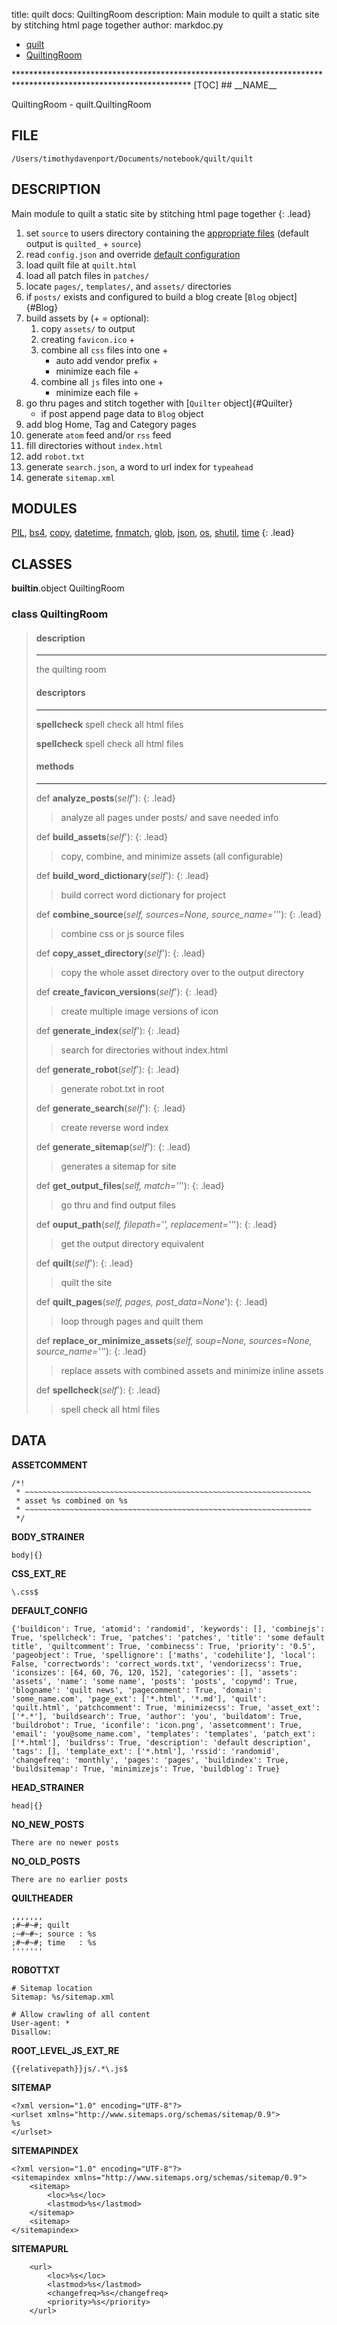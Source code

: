 title: quilt docs: QuiltingRoom
description: Main module to quilt a static site by stitching html page together
author: markdoc.py

<ul class="breadcrumb">
<li><a href="index.html">quilt</a></li>
<li><a href="QuiltingRoom.html">QuiltingRoom</a></li>
</ul>
****************************************************************************************************************
[TOC]
## __NAME__

QuiltingRoom - quilt.QuiltingRoom

## __FILE__

`/Users/timothydavenport/Documents/notebook/quilt/quilt`

## __DESCRIPTION__

Main module to quilt a static site by stitching html page together
{: .lead}

1. set `source` to users directory containing the [appropriate files](#exampledir) (default output is `quilted_` + `source`)
2. read `config.json` and override [default configuration](#configuration)
3. load quilt file at `quilt.html`
4. load all patch files in `patches/`
5. locate `pages/`, `templates/`, and `assets/` directories
6. if `posts/` exists and configured to build a blog create [`Blog` object]{#Blog}
7. build assets by (+ = optional):
    1. copy `assets/` to output
    2. creating `favicon.ico` +
    3. combine all `css` files into one +
        * auto add vendor prefix +
        * minimize each file +
    4. combine all `js` files into one +
        * minimize each file +
8. go thru pages and stitch together with [`Quilter` object]{#Quilter}
    * if post append page data to `Blog` object
9. add blog Home, Tag and Category pages
10. generate `atom` feed and/or `rss` feed
11. fill directories without `index.html`
12. add `robot.txt`
13. generate `search.json`, a word to url index for `typeahead`
14. generate `sitemap.xml`

## __MODULES__

[PIL](https://www.google.com/#q=python+PIL), [bs4](https://www.google.com/#q=python+bs4), [copy](https://www.google.com/#q=python+copy), [datetime](https://www.google.com/#q=python+datetime), [fnmatch](https://www.google.com/#q=python+fnmatch), [glob](https://www.google.com/#q=python+glob), [json](https://www.google.com/#q=python+json), [os](https://www.google.com/#q=python+os), [shutil](https://www.google.com/#q=python+shutil), [time](https://www.google.com/#q=python+time)
{: .lead}

## __CLASSES__

__builtin__.object
    QuiltingRoom

### class __QuiltingRoom__
> #### description
> ****************
> the quilting room
> 
> 
> #### descriptors
> ****************
> __spellcheck__
> spell check all html files
> 
> __spellcheck__
> spell check all html files
> 
> #### methods
> ****************
> def __analyze\_posts__(_self_'):
> {: .lead}
> > analyze all pages under posts/ and save needed info
> 
> def __build\_assets__(_self_'):
> {: .lead}
> > copy, combine, and minimize assets (all configurable)
> 
> def __build\_word\_dictionary__(_self_'):
> {: .lead}
> > build correct word dictionary for project
> 
> def __combine\_source__(_self, sources=None, source\_name=''_'):
> {: .lead}
> > combine css or js source files
> 
> def __copy\_asset\_directory__(_self_'):
> {: .lead}
> > copy the whole asset directory over to the output directory
> 
> def __create\_favicon\_versions__(_self_'):
> {: .lead}
> > create multiple image versions of icon
> 
> def __generate\_index__(_self_'):
> {: .lead}
> > search for directories without index.html
> 
> def __generate\_robot__(_self_'):
> {: .lead}
> > generate robot.txt in root
> 
> def __generate\_search__(_self_'):
> {: .lead}
> > create reverse word index
> 
> def __generate\_sitemap__(_self_'):
> {: .lead}
> > generates a sitemap for site
> 
> def __get\_output\_files__(_self, match=''_'):
> {: .lead}
> > go thru and find output files
> 
> def __ouput\_path__(_self, filepath='', replacement=''_'):
> {: .lead}
> > get the output directory equivalent
> 
> def __quilt__(_self_'):
> {: .lead}
> > quilt the site
> 
> def __quilt\_pages__(_self, pages, post\_data=None_'):
> {: .lead}
> > loop through pages and quilt them
> 
> def __replace\_or\_minimize\_assets__(_self, soup=None, sources=None, source\_name=''_'):
> {: .lead}
> > replace assets with combined assets and minimize inline assets
> 
> def __spellcheck__(_self_'):
> {: .lead}
> > spell check all html files
>

## __DATA__

__ASSETCOMMENT__
```
/*!
 * ~~~~~~~~~~~~~~~~~~~~~~~~~~~~~~~~~~~~~~~~~~~~~~~~~~~~~~~~~~~~~~~~
 * asset %s combined on %s
 * ~~~~~~~~~~~~~~~~~~~~~~~~~~~~~~~~~~~~~~~~~~~~~~~~~~~~~~~~~~~~~~~~
 */
```

__BODY\_STRAINER__
```
body|{}
```

__CSS\_EXT\_RE__
```
\.css$
```

__DEFAULT\_CONFIG__
```
{'buildicon': True, 'atomid': 'randomid', 'keywords': [], 'combinejs': True, 'spellcheck': True, 'patches': 'patches', 'title': 'some default title', 'quiltcomment': True, 'combinecss': True, 'priority': '0.5', 'pageobject': True, 'spellignore': ['maths', 'codehilite'], 'local': False, 'correctwords': 'correct_words.txt', 'vendorizecss': True, 'iconsizes': [64, 60, 76, 120, 152], 'categories': [], 'assets': 'assets', 'name': 'some name', 'posts': 'posts', 'copymd': True, 'blogname': 'quilt news', 'pagecomment': True, 'domain': 'some_name.com', 'page_ext': ['*.html', '*.md'], 'quilt': 'quilt.html', 'patchcomment': True, 'minimizecss': True, 'asset_ext': ['*.*'], 'buildsearch': True, 'author': 'you', 'buildatom': True, 'buildrobot': True, 'iconfile': 'icon.png', 'assetcomment': True, 'email': 'you@some_name.com', 'templates': 'templates', 'patch_ext': ['*.html'], 'buildrss': True, 'description': 'default description', 'tags': [], 'template_ext': ['*.html'], 'rssid': 'randomid', 'changefreq': 'monthly', 'pages': 'pages', 'buildindex': True, 'buildsitemap': True, 'minimizejs': True, 'buildblog': True}
```

__HEAD\_STRAINER__
```
head|{}
```

__NO\_NEW\_POSTS__
```
There are no newer posts
```

__NO\_OLD\_POSTS__
```
There are no earlier posts
```

__QUILTHEADER__
```
,,,,,,,
;#~#~#; quilt
;~#~#~; source : %s
;#~#~#; time   : %s
'''''''
```

__ROBOTTXT__
```
# Sitemap location
Sitemap: %s/sitemap.xml

# Allow crawling of all content
User-agent: *
Disallow:

```

__ROOT\_LEVEL\_JS\_EXT\_RE__
```
{{relativepath}}js/.*\.js$
```

__SITEMAP__
```
<?xml version="1.0" encoding="UTF-8"?>
<urlset xmlns="http://www.sitemaps.org/schemas/sitemap/0.9">
%s
</urlset>
```

__SITEMAPINDEX__
```
<?xml version="1.0" encoding="UTF-8"?>
<sitemapindex xmlns="http://www.sitemaps.org/schemas/sitemap/0.9">
    <sitemap>
        <loc>%s</loc>
        <lastmod>%s</lastmod>
    </sitemap>
    <sitemap>
</sitemapindex>
```

__SITEMAPURL__
```
    <url>
        <loc>%s</loc>
        <lastmod>%s</lastmod>
        <changefreq>%s</changefreq>
        <priority>%s</priority>
    </url>

```

